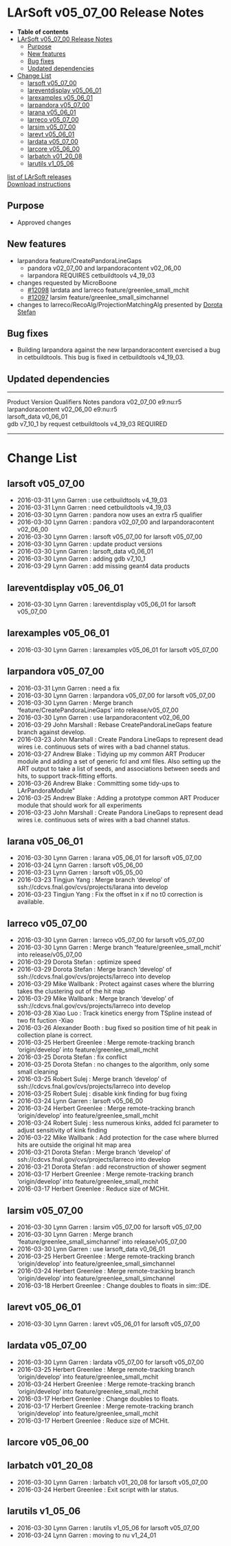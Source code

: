 LArSoft v05\_07\_00 Release Notes
======================================================================

-   **Table of contents**
-   [LArSoft v05\_07\_00 Release Notes](#LArSoft-v05_07_00-Release-Notes)
    -   [Purpose](#Purpose)
    -   [New features](#New-features)
    -   [Bug fixes](#Bug-fixes)
    -   [Updated dependencies](#Updated-dependencies)
-   [Change List](#Change-List)
    -   [larsoft v05\_07\_00](#larsoft-v05_07_00)
    -   [lareventdisplay v05\_06\_01](#lareventdisplay-v05_06_01)
    -   [larexamples v05\_06\_01](#larexamples-v05_06_01)
    -   [larpandora v05\_07\_00](#larpandora-v05_07_00)
    -   [larana v05\_06\_01](#larana-v05_06_01)
    -   [larreco v05\_07\_00](#larreco-v05_07_00)
    -   [larsim v05\_07\_00](#larsim-v05_07_00)
    -   [larevt v05\_06\_01](#larevt-v05_06_01)
    -   [lardata v05\_07\_00](#lardata-v05_07_00)
    -   [larcore v05\_06\_00](#larcore-v05_06_00)
    -   [larbatch v01\_20\_08](#larbatch-v01_20_08)
    -   [larutils v1\_05\_06](#larutils-v1_05_06)

[list of LArSoft releases](LArSoft_release_list)\
[Download instructions](http://scisoft.fnal.gov/scisoft/bundles/larsoft/v05_07_00/larsoft-v05_07_00.html)

Purpose
--------------------

-   Approved changes

New features
------------------------------

-   larpandora feature/CreatePandoraLineGaps
    -   pandora v02\_07\_00 and larpandoracontent v02\_06\_00
    -   larpandora REQUIRES cetbuildtools v4\_19\_03
-   changes requested by MicroBoone
    -   [\#12098](/redmine/issues/12098 "Feature: Update MCHit (Closed)") lardata and larreco feature/greenlee\_small\_mchit
    -   [\#12097](/redmine/issues/12097 "Feature: Update sim::Channel (Closed)") larsim feature/greenlee\_small\_simchannel
-   changes to larreco/RecoAlg/ProjectionMatchingAlg presented by [Dorota Stefan](https://indico.fnal.gov/getFile.py/access?contribId=6&resId=0&materialId=slides&confId=11793)

Bug fixes
------------------------

-   Building larpandora against the new larpandoracontent exercised a bug in cetbuildtools. This bug is fixed in cetbuildtools v4\_19\_03.

Updated dependencies
----------------------------------------------

  ------------------- ------------- ------------ ------------
  Product             Version       Qualifiers   Notes
  pandora             v02\_07\_00   e9:nu:r5     
  larpandoracontent   v02\_06\_00   e9:nu:r5     
  larsoft\_data       v0\_06\_01                 
  gdb                 v7\_10\_1                  by request
  cetbuildtools       v4\_19\_03                 REQUIRED
  ------------------- ------------- ------------ ------------

Change List
============================

larsoft v05\_07\_00
------------------------------------------

-   2016-03-31 Lynn Garren : use cetbuildtools v4\_19\_03
-   2016-03-31 Lynn Garren : need cetbuildtools v4\_19\_03
-   2016-03-30 Lynn Garren : pandora now uses an extra r5 qualifier
-   2016-03-30 Lynn Garren : pandora v02\_07\_00 and larpandoracontent v02\_06\_00
-   2016-03-30 Lynn Garren : larsoft v05\_07\_00 for larsoft v05\_07\_00
-   2016-03-30 Lynn Garren : update product versions
-   2016-03-30 Lynn Garren : larsoft\_data v0\_06\_01
-   2016-03-30 Lynn Garren : adding gdb v7\_10\_1
-   2016-03-29 Lynn Garren : add missing geant4 data products

lareventdisplay v05\_06\_01
----------------------------------------------------------

-   2016-03-30 Lynn Garren : lareventdisplay v05\_06\_01 for larsoft v05\_07\_00

larexamples v05\_06\_01
--------------------------------------------------

-   2016-03-30 Lynn Garren : larexamples v05\_06\_01 for larsoft v05\_07\_00

larpandora v05\_07\_00
------------------------------------------------

-   2016-03-31 Lynn Garren : need a fix
-   2016-03-30 Lynn Garren : larpandora v05\_07\_00 for larsoft v05\_07\_00
-   2016-03-30 Lynn Garren : Merge branch ‘feature/CreatePandoraLineGaps’ into release/v05\_07\_00
-   2016-03-30 Lynn Garren : use larpandoracontent v02\_06\_00
-   2016-03-29 John Marshall : Rebase CreatePandoraLineGaps feature branch against develop.
-   2016-03-23 John Marshall : Create Pandora LineGaps to represent dead wires i.e. continuous sets of wires with a bad channel status.
-   2016-03-27 Andrew Blake : Tidying up my common ART Producer module and adding a set of generic fcl and xml files. Also setting up the ART output to take a list of seeds, and associations between seeds and hits, to support track-fitting efforts.
-   2016-03-26 Andrew Blake : Committing some tidy-ups to LArPandoraModule"
-   2016-03-25 Andrew Blake : Adding a prototype common ART Producer module that should work for all experiments
-   2016-03-23 John Marshall : Create Pandora LineGaps to represent dead wires i.e. continuous sets of wires with a bad channel status.

larana v05\_06\_01
----------------------------------------

-   2016-03-30 Lynn Garren : larana v05\_06\_01 for larsoft v05\_07\_00
-   2016-03-24 Lynn Garren : larsoft v05\_06\_00
-   2016-03-23 Lynn Garren : larsoft v05\_05\_00
-   2016-03-23 Tingjun Yang : Merge branch ‘develop’ of ssh://cdcvs.fnal.gov/cvs/projects/larana into develop
-   2016-03-23 Tingjun Yang : Fix the offset in x if no t0 correction is available.

larreco v05\_07\_00
------------------------------------------

-   2016-03-30 Lynn Garren : larreco v05\_07\_00 for larsoft v05\_07\_00
-   2016-03-30 Lynn Garren : Merge branch ‘feature/greenlee\_small\_mchit’ into release/v05\_07\_00
-   2016-03-29 Dorota Stefan : optimize speed
-   2016-03-29 Dorota Stefan : Merge branch ‘develop’ of ssh://cdcvs.fnal.gov/cvs/projects/larreco into develop
-   2016-03-29 Mike Wallbank : Protect against cases where the blurring takes the clustering out of the hit map
-   2016-03-29 Mike Wallbank : Merge branch ‘develop’ of ssh://cdcvs.fnal.gov/cvs/projects/larreco into develop
-   2016-03-28 Xiao Luo : Track kinetics energy from TSpline instead of two fit fuction -Xiao
-   2016-03-26 Alexander Booth : bug fixed so position time of hit peak in collection plane is correct.
-   2016-03-25 Herbert Greenlee : Merge remote-tracking branch ‘origin/develop’ into feature/greenlee\_small\_mchit
-   2016-03-25 Dorota Stefan : fix conflict
-   2016-03-25 Dorota Stefan : no changes to the algorithm, only some small cleaning
-   2016-03-25 Robert Sulej : Merge branch ‘develop’ of ssh://cdcvs.fnal.gov/cvs/projects/larreco into develop
-   2016-03-25 Robert Sulej : disable kink finding for bug fixing
-   2016-03-24 Lynn Garren : larsoft v05\_06\_00
-   2016-03-24 Herbert Greenlee : Merge remote-tracking branch ‘origin/develop’ into feature/greenlee\_small\_mchit
-   2016-03-24 Robert Sulej : less numerous kinks, added fcl parameter to adjust sensitivity of kink finding
-   2016-03-22 Mike Wallbank : Add protection for the case where blurred hits are outside the original hit map area
-   2016-03-21 Dorota Stefan : Merge branch ‘develop’ of ssh://cdcvs.fnal.gov/cvs/projects/larreco into develop
-   2016-03-21 Dorota Stefan : add reconstruction of shower segment
-   2016-03-17 Herbert Greenlee : Merge remote-tracking branch ‘origin/develop’ into feature/greenlee\_small\_mchit
-   2016-03-17 Herbert Greenlee : Reduce size of MCHit.

larsim v05\_07\_00
----------------------------------------

-   2016-03-30 Lynn Garren : larsim v05\_07\_00 for larsoft v05\_07\_00
-   2016-03-30 Lynn Garren : Merge branch ‘feature/greenlee\_small\_simchannel’ into release/v05\_07\_00
-   2016-03-30 Lynn Garren : use larsoft\_data v0\_06\_01
-   2016-03-25 Herbert Greenlee : Merge remote-tracking branch ‘origin/develop’ into feature/greenlee\_small\_simchannel
-   2016-03-24 Herbert Greenlee : Merge remote-tracking branch ‘origin/develop’ into feature/greenlee\_small\_simchannel
-   2016-03-18 Herbert Greenlee : Change doubles to floats in sim::IDE.

larevt v05\_06\_01
----------------------------------------

-   2016-03-30 Lynn Garren : larevt v05\_06\_01 for larsoft v05\_07\_00

lardata v05\_07\_00
------------------------------------------

-   2016-03-30 Lynn Garren : lardata v05\_07\_00 for larsoft v05\_07\_00
-   2016-03-25 Herbert Greenlee : Merge remote-tracking branch ‘origin/develop’ into feature/greenlee\_small\_mchit
-   2016-03-24 Herbert Greenlee : Merge remote-tracking branch ‘origin/develop’ into feature/greenlee\_small\_mchit
-   2016-03-17 Herbert Greenlee : Change doubles to floats.
-   2016-03-17 Herbert Greenlee : Merge remote-tracking branch ‘origin/develop’ into feature/greenlee\_small\_mchit
-   2016-03-17 Herbert Greenlee : Reduce size of MCHit.

larcore v05\_06\_00
------------------------------------------

larbatch v01\_20\_08
--------------------------------------------

-   2016-03-30 Lynn Garren : larbatch v01\_20\_08 for larsoft v05\_07\_00
-   2016-03-24 Herbert Greenlee : Exit script with lar status.

larutils v1\_05\_06
------------------------------------------

-   2016-03-30 Lynn Garren : larutils v1\_05\_06 for larsoft v05\_07\_00
-   2016-03-24 Lynn Garren : moving to nu v1\_24\_01
